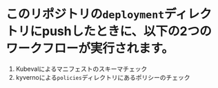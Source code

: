 # このリポジトリの`deployment`ディレクトリにpushしたときに、以下の2つのワークフローが実行されます。
1. Kubevalによるマニフェストのスキーマチェック
1. kyvernoによる`policies`ディレクトリにあるポリシーのチェック
